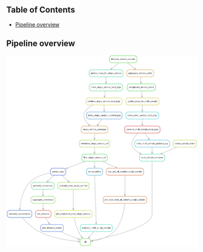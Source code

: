 [TOC]: #

## Table of Contents
- [Pipeline overview](#pipeline-overview)


## Pipeline overview

![rulegraph](rulegraph.png)
